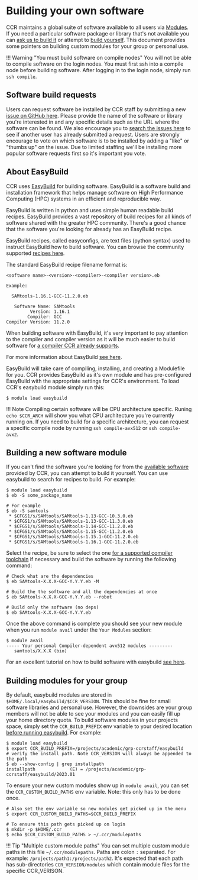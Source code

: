 # Building your own software

CCR maintains a global suite of software available to all users via
[Modules](modules.md). If you need a particular software package or library
that's not available you can [ask us to build it](#software-build-requests) or
attempt to [build yourself](#building-a-new-software-module).  This document
provides some pointers on building custom modules for your group or personal
use. 

!!! Warning "You must build software on compile nodes"
    You will not be able to compile software on the login nodes. You must first
    ssh into a compile node before building software. After logging in to the
    login node, simply run `ssh compile`.

## Software build requests

Users can request software be installed by CCR staff by submitting a new [issue
on GitHub here](https://github.com/ubccr/software-layer/issues/new). Please
provide the name of the software or library you're interested in and any specific
details such as the URL where the software can be found. We also encourage you
to [search the issues here](https://github.com/ubccr/software-layer/issues) to
see if another user has already submitted a request. Users are strongly
encourage to vote on which software is to be installed by adding a "like" or
"thumbs up" on the issue. Due to limited staffing we'll be installing more
popular software requests first so it's important you vote.

## About EasyBuild

CCR uses [EasyBuild](https://easybuild.io/) for building software. EasyBuild is
a software build and installation framework that helps manage software on High
Performance Computing (HPC) systems in an efficient and reproducible way.

EasyBuild is written in python and uses simple human readable build recipes.
EasyBuild provides a vast repository of build recipes for all kinds of software
shared with the greater HPC community. There's a good chance that the software
you're looking for already has an EasyBuild recipe.

EasyBuild recipes, called easyconfigs, are text files (python syntax) used to
instruct EasyBuild how to build software. You can browse the community
supported [recipes here](https://github.com/easybuilders/easybuild-easyconfigs/tree/develop/easybuild/easyconfigs).

The standard EasyBuild recipe filename format is:

```
<software name>-<version>-<compiler>-<compiler version>.eb

Example:

  SAMtools-1.16.1-GCC-11.2.0.eb

   Software Name: SAMtools
         Version: 1.16.1
        Compiler: GCC
Compiler Version: 11.2.0
```

When building software with EasyBuild, it's very important to pay attention to
the compiler and compiler version as it will be much easier to build software
for [a compiler CCR already supports](releases.md).

For more information about EasyBuild [see here](https://docs.easybuild.io/en/latest/).

EasyBuild will take care of compiling, installing, and creating a Modulefile
for you. CCR provides EasyBuild as it's own module and has pre-configured
EasyBuild with the appropriate settings for CCR's environment. To load CCR's
easybuild module simply run this:

```
$ module load easybuild
```

!!! Note 
    Compiling certain software will be CPU architecture specific. Runing `echo
    $CCR_ARCH` will show you what CPU architecture you're currently running on.
    If you need to build for a specific architecture, you can request a
    specific compile node by running `ssh compile-avx512` or `ssh compile-avx2`.

## Building a new software module

If you can't find the software you're looking for from the [available software](modules.md) 
provided by CCR, you can attempt to build it yourself. You can use easybuild to
search for recipes to build. For example:

```
$ module load easybuild
$ eb -S some_package_name

# For example
$ eb -S samtools
 * $CFGS1/s/SAMtools/SAMtools-1.13-GCC-10.3.0.eb
 * $CFGS1/s/SAMtools/SAMtools-1.13-GCC-11.3.0.eb
 * $CFGS1/s/SAMtools/SAMtools-1.14-GCC-11.2.0.eb
 * $CFGS1/s/SAMtools/SAMtools-1.15-GCC-11.2.0.eb
 * $CFGS1/s/SAMtools/SAMtools-1.15.1-GCC-11.2.0.eb
 * $CFGS1/s/SAMtools/SAMtools-1.16.1-GCC-11.2.0.eb
```

Select the recipe, be sure to select the one [for a supported compiler
toolchain](releases.md) if necessary and build the software by running the
following command:

```
# Check what are the dependencies
$ eb SAMtools-X.X.X-GCC-Y.Y.Y.eb -M

# Build the the software and all the dependencies at once
$ eb SAMtools-X.X.X-GCC-Y.Y.Y.eb --robot

# Build only the software (no deps)
$ eb SAMtools-X.X.X-GCC-Y.Y.Y.eb

```

Once the above command is complete you should see your new module when you run
`module avail` under the `Your Modules` section:

```
$ module avail
----- Your personal Compiler-dependent avx512 modules ---------
   samtools/X.X.X (bio)
```

For an excellent tutorial on how to build software with easybuild [see here](https://easybuilders.github.io/easybuild-tutorial/).

## Building modules for your group

By default, easybuild modules are stored in `$HOME/.local/easybuild/$CCR_VERSION`. 
This should be fine for small software libraries and personal use. However, the
downsides are your group members will not be able to see your modules and you can
easily fill up your home directory quota.  To build software modules in your
projects space, simply set the `CCR_BUILD_PREFIX` env variable to your desired
location [before running easybuild](#building-a-new-software-module). For example:

```
$ module load easybuild
$ export CCR_BUILD_PREFIX=/projects/academic/grp-ccrstaff/easybuild
# verify the install path. Note CCR_VERSION will always be appended to the path
$ eb --show-config | grep installpath
installpath             (E) = /projects/academic/grp-ccrstaff/easybuild/2023.01
```

To ensure your new custom modules show up in `module avail`, you can set the
`CCR_CUSTOM_BUILD_PATHS` env variable. Note: this only has to be done once. 

```
# Also set the env variable so new modules get picked up in the menu
$ export CCR_CUSTOM_BUILD_PATHS=$CCR_BUILD_PREFIX

# To ensure this path gets picked up on login
$ mkdir -p $HOME/.ccr
$ echo $CCR_CUSTOM_BUILD_PATHS > ~/.ccr/modulepaths
```

!!! Tip "Multiple custom module paths"
    You can set multiple custom module paths in this file `~/.ccr/modulepaths`.
    Paths are colon `:` separated. For example:
    `/projects/path1:/projects/path2`. It's expected that each path has
    sub-directories `CCR_VERSION/modules` which contain module files for the
    specific CCR_VERISON.
